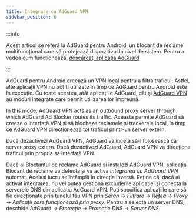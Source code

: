 ```yaml
---
title: Integrare cu AdGuard VPN
sidebar_position: 6
---
```


:::info

Acest articol se referă la AdGuard pentru Android, un blocant de reclame multifuncțional care vă protejează dispozitivul la nivel de sistem. Pentru a vedea cum funcționează, [descărcați aplicația AdGuard](https://agrd.io/download-kb-adblock)

:::

AdGuard pentru Android creează un VPN local pentru a filtra traficul. Astfel, alte aplicații VPN nu pot fi utilizate în timp ce AdGuard pentru Android este în execuție. Cu toate acestea, atât aplicațiile AdGuard, cât și [AdGuard VPN](https://adguard-vpn.com/) au moduri integrate care permit utilizarea lor împreună.

In this mode, AdGuard VPN acts as an outbound proxy server through which AdGuard Ad Blocker routes its traffic. Aceasta permite AdGuard să creeze o interfață VPN și să blocheze reclamele și trackerele local, în timp ce AdGuard VPN direcționează tot traficul printr-un server extern.

Dacă dezactivezi AdGuard VPN, AdGuard va înceta să-l folosească ca server proxy extern. Dacă dezactivezi AdGuard, AdGuard VPN va direcționa traficul prin propria sa interfață VPN.

Dacă ai Bloctantul de reclame AdGuard și instalezi AdGuard VPN, aplicația Blocant de reclame va detecta și va activa _Integrarea cu AdGuard VPN_ automat. Același lucru se întâmplă în direcția inversă. Reține că, dacă ai activat integrarea, nu vei putea gestiona excluderile aplicației și conecta la serverele DNS din aplicația AdGuard VPN. Poți specifica aplicațiile care să fie direcționate prin tunelul tău VPN prin _Setări_ → _Filtrare_ → _Rețea_ → _Proxy_ → _Aplicații care funcționează prin proxy_. Pentru a selecta un server DNS, deschide AdGuard → _Protecție_ → _Protecție DNS_ → _Server DNS_.
